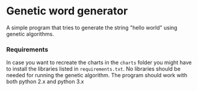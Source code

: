 # Genetic word generator

A simple program that tries to generate the string "hello world" using genetic algorithms.

### Requirements

In case you want to recreate the charts in the `charts` folder you might have to install the libraries listed in `requirements.txt`. No libraries should be needed for running the genetic algorithm. The program should work with both python 2.x and python 3.x